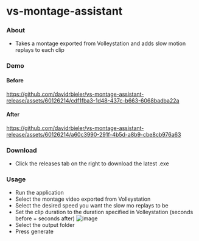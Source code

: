 # vs-montage-assistant


### About
- Takes a montage exported from Volleystation and adds slow motion replays to each clip

### Demo
#### Before
https://github.com/davidrbieler/vs-montage-assistant-release/assets/60126214/cdf1fba3-1d48-437c-b663-6068badba22a
#### After
https://github.com/davidrbieler/vs-montage-assistant-release/assets/60126214/a60c3990-291f-4b5d-a8b9-cbe8cb976a63
### Download
- Click the releases tab on the right to download the latest .exe
### Usage
- Run the application
- Select the montage video exported from Volleystation
- Select the desired speed you want the slow mo replays to be
- Set the clip duration to the duration specified in Volleystation (seconds before + seconds after)
![image](https://github.com/davidrbieler/vs-montage-assistant-release/assets/60126214/d87b5b30-0d71-4a0e-bf82-7194b39a245c)
- Select the output folder
- Press generate















